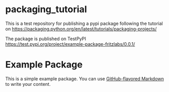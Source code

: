 # packaging_tutorial
This is a test repository for publishing a pypi package following the tutorial on https://packaging.python.org/en/latest/tutorials/packaging-projects/

The package is published on TestPyPI https://test.pypi.org/project/example-package-fritzlabs/0.0.1/

# Example Package

This is a simple example package. You can use
[GitHub-flavored Markdown](https://guides.github.com/features/mastering-markdown/)
to write your content.
